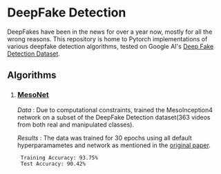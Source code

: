 DeepFake Detection
===

DeepFakes have been in the news for over a year now, mostly for all the wrong reasons. This repository is home to Pytorch implementations of various deepfake detection algorithms, tested on Google AI's [Deep Fake Detection Dataset](https://ai.googleblog.com/2019/09/contributing-data-to-deepfake-detection.html).


## Algorithms


1. ### [MesoNet](https://github.com/DariusAf/MesoNet)
    
    *Data* : Due to computational constraints, trained the MesoInception4 network on a subset of the DeepFake Detection dataset(363 videos from both real and manipulated classes).

    *Results* : The data was trained for 30 epochs using all default hyperparamametes and network as mentioned in the [original paper](https://arxiv.org/abs/1809.00888).
    
        Training Accuracy: 93.75% 
        Test Accuracy: 90.42%
    

